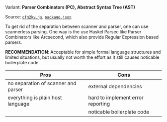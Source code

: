 
Variant: **Parser Combinators (PC), Abstract Syntax Tree (AST)**

Source: [`cfg2kv.js`](cfg2kv.js), [`package.json`](package.json)

To get rid of the separation between scanner and parser, one can use
scannerless parsing. One way is the use Haskel Parsec like Parser Combinators like Arcsecond, which
also provide Regular Expression based parsers.

**RECOMMENDATION**: Acceptable for simple formal language structures and
limited situations, but usually not worth the effort as it still
causes noticable boilerplate code.

  Pros                               | Cons
  -----------------------------------|-----------------------------------
  no separation of scanner and parser| external dependencies
  everything is plain host language  | hard to implement error reporting
                                     | noticable boilerplate code

